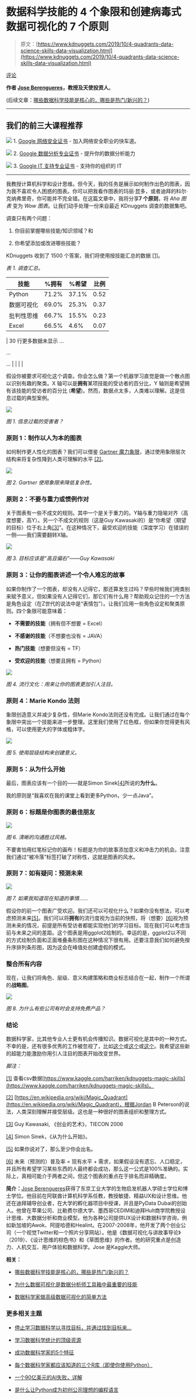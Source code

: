 # 数据科学技能的 4 个象限和创建病毒式数据可视化的 7 个原则

> 原文：[https://www.kdnuggets.com/2019/10/4-quadrants-data-science-skills-data-visualization.html](https://www.kdnuggets.com/2019/10/4-quadrants-data-science-skills-data-visualization.html)

[评论](#comments)

**作者 [Jose Berengueres](https://www.linkedin.com/in/berengueres/)，教授及天使投资人**。

(后续文章：[哪些数据科学技能是核心的，哪些是热门/新兴的？](https://www.kdnuggets.com/2019/09/core-hot-data-science-skills.html))

* * *

## 我们的前三大课程推荐

![](../Images/0244c01ba9267c002ef39d4907e0b8fb.png) 1\. [Google 网络安全证书](https://www.kdnuggets.com/google-cybersecurity) - 加入网络安全职业的快车道。

![](../Images/e225c49c3c91745821c8c0368bf04711.png) 2\. [Google 数据分析专业证书](https://www.kdnuggets.com/google-data-analytics) - 提升你的数据分析能力

![](../Images/0244c01ba9267c002ef39d4907e0b8fb.png) 3\. [Google IT 支持专业证书](https://www.kdnuggets.com/google-itsupport) - 支持你的组织的 IT

* * *

我教授计算机科学和设计思维。但今天，我的任务是展示如何制作出色的图表，因为我不喜欢令人困惑的图表。你可以把我看作图表的玛丽·昆多，或者迪拜的科尔·克纳弗里奇，你可能并不完全错。在这篇文章中，我将分享**7 个原则**，将 *Aha 图表* 变为 *Wow 图表*。让我们动手处理一份来自最近 KDnuggets 调查的数据集吧。

调查只有两个问题：

1.  你目前掌握哪些技能/知识领域？和

1.  你希望添加或改进哪些技能？

KDnuggets 收到了 1500 个答案，我们将使用按技能汇总的数据 [[1]](#_ftn1)。

*表 1\. 调查汇总。*

| **技能** | **%拥有** | **%希望** | **比例** |
| --- | --- | --- | --- |
| Python | 71.2% | 37.1% | 0.52 |
| 数据可视化 | 69.0% | 25.3% | 0.37 |
| 批判性思维 | 66.7% | 15.5% | 0.23 |
| Excel | 66.5% | 4.6% | 0.07 |

| 30 行更多数据未显示 …

…

… |  |  |  |

假设你被要求可视化这个调查。你会怎么做？第一个机器学习直觉是做一个散点图以识别有趣的聚类。X 轴可以是**拥有**某项技能的受访者的百分比，Y 轴则是希望拥有该技能的受访者的百分比 (**希望**)。然而，数据点太多，人类难以理解。这是信息过载的典型案例。

![](../Images/1706370118beaf280a4c92aa7c1bf34e.png)

*图 1\. 信息过载的受害者？*

### 原则 1：制作以人为本的图表

如何制作更人性化的图表？我们可以借鉴 [Gartner 魔力象限](https://en.wikipedia.org/wiki/Magic_Quadrant)，通过使用象限层次结构来将复杂性降到人类可理解的水平 [[2]](#_ftn2)。

![](../Images/716fa891cd89699d1e7308d2d4946932.png)

*图 2\. Gartner 使用象限来降低复杂性。*

### 原则 2：不要与重力或惯例作对

关于图表有一些不成文的规则。其中一个是关于重力的。Y轴与重力隐喻对齐（高度想要，高Y）。另一个不成文的规则（这是Guy Kawasaki的）是“你希望（期望的目标）位于右上角[[3]](#_ftn3)”。在这种情况下，最受欢迎的技能（深度学习）在错误的一侧——我们需要翻转X轴。

![](../Images/171ff32f9299d8233a34789f6b0db435.png)

*图 3\. 目标应该是“高且偏右”——Guy Kawasaki*

### 原则 3：让你的图表讲述一个令人难忘的故事

如果你制作了一个图表，却没有人记得它，那还算发生过吗？早些时候我们用类别来赋予意义，但如果没有人记得它们，那它们有什么用？帮助观众记住的一个方法是角色设定（在Z世代的说法中是“表情包”）。让我们应用一些角色设定和聚类原则。四个象限可能意味着：

+   **不需要的技能**（拥有但不想要 = Excel）

+   **不感谢的技能**（不想要也没有 = JAVA）

+   **热门技能**（想要但没有 = TF）

+   **受欢迎的技能**（想要且拥有 = Python）

![](../Images/feb1a3098ed88ff1cabfa1d2aa405a55.png)

*图 4\. 流行文化：用来让你的图表更加引人注目。*

### 原则 4：Marie Kondo 法则

象限创造意义并减少复杂性，但Marie Kondo法则还没有完成。让我们通过在每个象限中突出一个技能来进一步整理。这里我们使用了红色框，但如果你觉得更有风格，可以使用更大的字体或粗体字。

![](../Images/53f0b2d55c9af38adb8c099fda4b1865.png)

*图 5\. 使用层级结构来创建意义。*

### 原则 5：从为什么开始

最后，图表应该有一个目的——就是Simon Sinek[[4]](#_ftn4)所说的**为什么**。

我的原则是“我喜欢在我的课堂上看到更多Python，少一点Java”。

### 原则 6：标题是你图表的最佳朋友

![](../Images/f8f23e56cd7bd3ad834c646fded9cb7d.png)

*图 6\. 清晰的沟通胜过风格。*

不要害怕用红笔标记你的画布！标题是为你的故事添加意义和冲击力的机会。注意我们通过“被冷落”标签打破了对称性，这就是图表的风水。

### 原则 7：如有疑问：预测未来

![](../Images/5b75fe1590e4fab89e76f23a28daf0b1.png)

*图 7\. 如果我知道现在知道的事情……*

假设你的前一个图表广受欢迎。我们还可以可视化什么？如果你没有想法，可以考虑预测未来[[5]](#_ftn5)。我们可以将**拥有**的流行度视为当前的快照，将（想要）[[6]](#_ftn6)视为预测未来的情况，前提是所有受访者都能实现他们的学习目标。现在我们可以考虑当前与未来之间的差距。这个图表是用ggplot2绘制的。幸运的是，ggplot2以不同的方式绘制负面和正面堆叠条形图在这种情况下很有用。还要注意我们如何避免按升序排列条形图，因为这会在峰值处创建虚假的模式。

### 整合所有内容

现在，让我们将角色、层级、意义构建策略和商业标志结合在一起，制作一个所谓的**战略图**。

![](../Images/9dd9ad058dcf53904df9ea9f1194fc54.png)

*图 8\. 为什么有些公司有时会支持免费产品？*

### 结论

数据科学家，比其他专业人士更有机会传播知识。数据可视化是其中的一种方式。不幸的是，还有很多优秀的工作被忽视了，比如[这个](https://usafacts.org/)或[这个](http://letsfreecongress.org/)或[这个](https://www.climate-lab-book.ac.uk/2016/spiralling-global-temperatures/)。我希望这些新的超能力能激励你用引人注目的图表开始改变世界。

*脚注：*

[[1]](#_ftnref1) 查看csv数据[https://www.kaggle.com/harriken/kdnuggets-magic-skills](https://www.kaggle.com/harriken/kdnuggets-magic-skills)。

[[2]](#_ftnref2) [https://en.wikipedia.org/wiki/Magic_Quadrant](https://en.wikipedia.org/wiki/Magic_Quadrant)，根据Jordan B Peterson的说法，人类深刻理解并接受层级。这也是一种很好的图表组织和整理方式。

[[3]](#_ftnref3) Guy Kawasaki, 《创业的艺术》，TIECON 2006

[[4]](#_ftnref4) Simon Sinek，《从为什么开始》。

[[5]](#_ftnref5) 如果你说对了，那么至少你会出名。

[[6]](#_ftnref6) 未来（预测的）普及率 = 现有水平 + 需求，如果假设没有遗忘、人口稳定，并且所有希望学习某些东西的人最终都会成功，那么这一公式是100%准确的。实际上，真相可能介于两者之间，但这个图表的重点在于排名而非精确度。

**简介：**[Jose Berengueres](https://www.linkedin.com/in/berengueres/)获得了东京工业大学的生物启发机器人学硕士学位和博士学位。他目前在阿联酋计算机科学系任教，教授敏捷、精益UX和设计思维。他还在迪拜辅导创业者，在大学的孵化器项目中授课，并且是PyData Dubai的创始人。他曾在苹果公司、比勒费尔德大学、墨西哥CEDIM和迪拜Hult商学院教授设计思维、大数据分析和商业模型。他为各种公司提供UX设计和数据科学咨询，例如新加坡的Awok、阿提哈德和Healint。在2007-2008年，他开发了两个创业公司（一个视觉Twitter和一个照片分享网站）。他是《数据可视化与讲故事导论》（2019）、《设计思维的棕色书》和《草图思维》的作者。他的研究重点是创造力、人机交互、用户体验和数据科学。Jose 是Kaggle大师。

**相关：**

+   [哪些数据科学技能是核心的，哪些是热门/新兴的？](https://www.kdnuggets.com/2019/09/core-hot-data-science-skills.html)

+   [为什么数据可视化是数据分析师工具箱中最重要的技能](https://www.kdnuggets.com/2019/08/simpliv-data-visualization-data-analyst.html)

+   [数据科学家做高级数据可视化的简单方法](https://www.kdnuggets.com/2019/08/advanced-data-visualisation-data-scientists.html)

### 更多相关主题

+   [停止学习数据科学以寻找目标，并通过找到目标来…](https://www.kdnuggets.com/2021/12/stop-learning-data-science-find-purpose.html)

+   [学习数据科学统计的顶级资源](https://www.kdnuggets.com/2021/12/springboard-top-resources-learn-data-science-statistics.html)

+   [成功数据科学家的5个特征](https://www.kdnuggets.com/2021/12/5-characteristics-successful-data-scientist.html)

+   [每个数据科学家都应该知道的三个R库（即使你使用Python）](https://www.kdnuggets.com/2021/12/three-r-libraries-every-data-scientist-know-even-python.html)

+   [一个90亿美元的AI失败，详解](https://www.kdnuggets.com/2021/12/9b-ai-failure-examined.html)

+   [是什么让Python成为初创公司理想的编程语言](https://www.kdnuggets.com/2021/12/makes-python-ideal-programming-language-startups.html)
